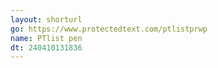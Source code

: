 ```yaml
---
layout: shorturl
go: https://www.protectedtext.com/ptlistprwp
name: PTlist pen
dt: 240410131836
---
```

